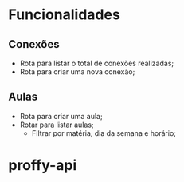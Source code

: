 # Funcionalidades

## Conexões

- Rota para listar o total de conexões realizadas;
- Rota para criar uma nova conexão;

## Aulas

- Rota para criar uma aula;
- Rotar para listar aulas;
    - Filtrar por matéria, dia da semana e horário;

# proffy-api
